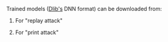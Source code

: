 Trained models ([Dlib's](http://dlib.net/ml.html) DNN format) can be downloaded from:

1) For "replay attack" 

2) For "print attack" 